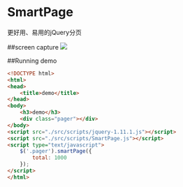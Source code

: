 # SmartPage
更好用、易用的jQuery分页

##screen capture
![](https://t2onva.dm2301.livefilestore.com/y3mlkQUVHUP4BucRYJBo03Sf_TRuV8RY7kONTd5E7MCBd02RBnCEVATS0-6oFshE1Q2aJ7kgGw8X5FpFuyLXFe_lmzj-PdsGWVhzv7QvBYdfgq0Btz0b7YrQao5I3Pra1uH_QXiEXmAx7bTSD97MZnjJCMAFKLNLR644KvXBLy3p30?width=660&height=63&cropmode=none)

##Running demo
```HTML
<!DOCTYPE html>
<html>
<head>
	<title>demo</title>
</head>
<body>
	<h3>demo</h3>
	<div class="pager"></div>
</body>
<script src="./src/scripts/jquery-1.11.1.js"></script>
<script src="./src/scripts/SmartPage.js"></script>
<script type="text/javascript">
	$('.pager').smartPage({
		total: 1000
	});
</script>
</html>
```
